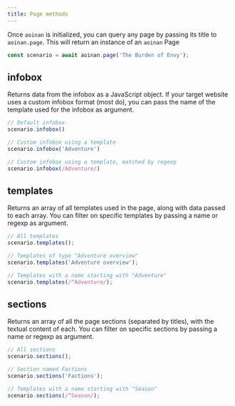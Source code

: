 ```yaml
---
title: Page methods
---
```


Once `aoinan` is initialized, you can query any page by passing its title to
`aoinan.page`. This will return an instance of an `aoinan` Page

```javascript
const scenario = await aoinan.page('The Burden of Envy');
```

## infobox

Returns data from the infobox as a JavaScript object. If your target website
uses a custom infobox format (most do), you can pass the name of the template
used for the infobox as argument.

```javascript
// Default infobox
scenario.infobox()

// Custom infobox using a template
scenario.infobox('Adventure')

// Custom infobox using a template, matched by regexp
scenario.infobox(/Adventure/)
```

## templates

Returns an array of all templates used in the page, along with data passed to
each array. You can filter on specific templates by passing a name or regexp as
argument.

```javascript
// All templates
scenario.templates();

// Templates of type "Adventure overview"
scenario.templates('Adventure overview');

// Templates with a name starting with "Adventure"
scenario.templates(/^Adventure/);
```

## sections

Returns an array of all the page sections (separated by titles), with the
textual content of each. You can filter on specific sections by passing a name
or regexp as argument.

```javascript
// All sections
scenario.sections();

// Section named Factions
scenario.sections('Factions');

// Templates with a name starting with "Season"
scenario.sections(/^Season/);
```
